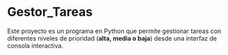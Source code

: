 # Gestor_Tareas
Este proyecto es un programa en Python que permite gestionar tareas con diferentes niveles de prioridad (**alta, media o baja**) desde una interfaz de consola interactiva.
